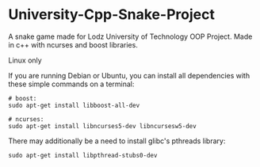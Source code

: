 # University-Cpp-Snake-Project

A snake game made for Lodz University of Technology OOP Project. Made in c++ with ncurses and boost libraries.

Linux only

If you are running Debian or Ubuntu, you can install all dependencies with these simple commands on a terminal:

```
# boost:
sudo apt-get install libboost-all-dev

# ncurses:
sudo apt-get install libncurses5-dev libncursesw5-dev
```

There may additionally be a need to install glibc's pthreads library: 
```
sudo apt-get install libpthread-stubs0-dev
```
